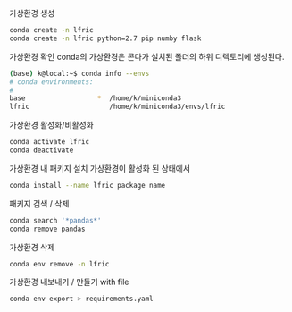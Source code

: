 
가상환경 생성
```bash
conda create -n lfric
conda create -n lfric python=2.7 pip numby flask
```

가상환경 확인
conda의 가상환경은 콘다가 설치된 폴더의 하위 디렉토리에 생성된다.
```bash
(base) k@local:~$ conda info --envs
# conda environments:
#
base                  *  /home/k/miniconda3
lfric                    /home/k/miniconda3/envs/lfric
```

가상환경 활성화/비활성화
```bash
conda activate lfric
conda deactivate
```

가상환경 내 패키지 설치
가상환경이 활성화 된 상태에서
```bash
conda install --name lfric package name
```

패키지 검색 / 삭제
```bash
conda search '*pandas*'
conda remove pandas
```

가상환경 삭제
```bash
conda env remove -n lfric
```

가상환경 내보내기 / 만들기 with file
```bash
conda env export > requirements.yaml

```